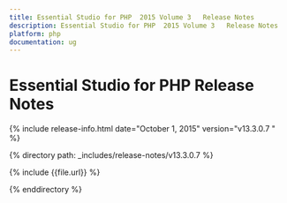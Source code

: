 ```yaml
---
title: Essential Studio for PHP  2015 Volume 3   Release Notes  
description: Essential Studio for PHP  2015 Volume 3   Release Notes  
platform: php
documentation: ug
---
```


# Essential Studio for PHP  Release Notes  

{% include release-info.html date="October 1, 2015"  version="v13.3.0.7 " %} 


{% directory path: _includes/release-notes/v13.3.0.7  %}

{% include {{file.url}} %}

{% enddirectory %}
